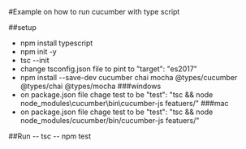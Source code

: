 #Example on how to run cucumber with type script


##setup
- npm install typescript
- npm init -y
- tsc --init
- change tsconfig.json file to pint to "target": "es2017"
- npm install --save-dev cucumber chai mocha @types/cucumber @types/chai @types/mocha
###windows
- on package.json file chage test to be "test": "tsc && node node_modules\\cucumber\\bin\\cucumber-js featuers/"
###mac
- on package.json file chage test to be "test": "tsc && node node_modules/cucumber/bin/cucumber-js featuers/"


##Run
-- tsc
-- npm test
